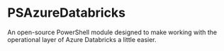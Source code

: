 # PSAzureDatabricks
An open-source PowerShell module designed to make working with the operational layer of Azure Databricks a little easier.
